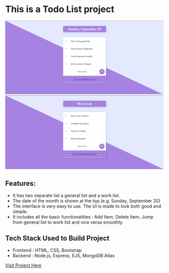 # This is a Todo List project

![alt text](https://raw.githubusercontent.com/hritik-agarwal/Todolist-App/master/images/img1.jpg "General List")
![alt text](https://raw.githubusercontent.com/hritik-agarwal/Todolist-App/master/images/img2.jpg "Work List")

## Features: 
* It has two separate list a general list and a work list.
* The date of the month is shown at the top.(e.g. Sunday, September 20)
* The interface is very easy to use. The UI is made to look both good and simple.
* It includes all the basic functionalities : Add Item, Delete Item, Jump from general list to work list and vice versa smoothly.

## Tech Stack Used to Build Project
* Frontend : HTML, CSS, Bootstrap
* Backend : Node.js, Express, EJS, MongoDB Atlas

[Visit Project Here](https://nameless-springs-38027.herokuapp.com/)
